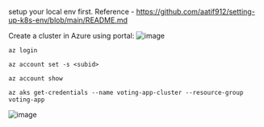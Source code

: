 setup your local env first. Reference - https://github.com/aatif912/setting-up-k8s-env/blob/main/README.md

Create a cluster in Azure using portal:
![image](https://user-images.githubusercontent.com/13832737/219465379-4a9d4127-e496-4950-8ffe-8c1eb8f5d08b.png)

`az login`

`az account set -s <subid>`

`az account show`

`az aks get-credentials --name voting-app-cluster --resource-group voting-app`

![image](https://user-images.githubusercontent.com/13832737/219471488-85c4e0f6-3dce-4c9c-8058-30bde181eb8f.png)
